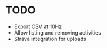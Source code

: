 # TODO

* Export CSV at 10Hz
* Allow listing and removing activities
* Strava integration for uploads
